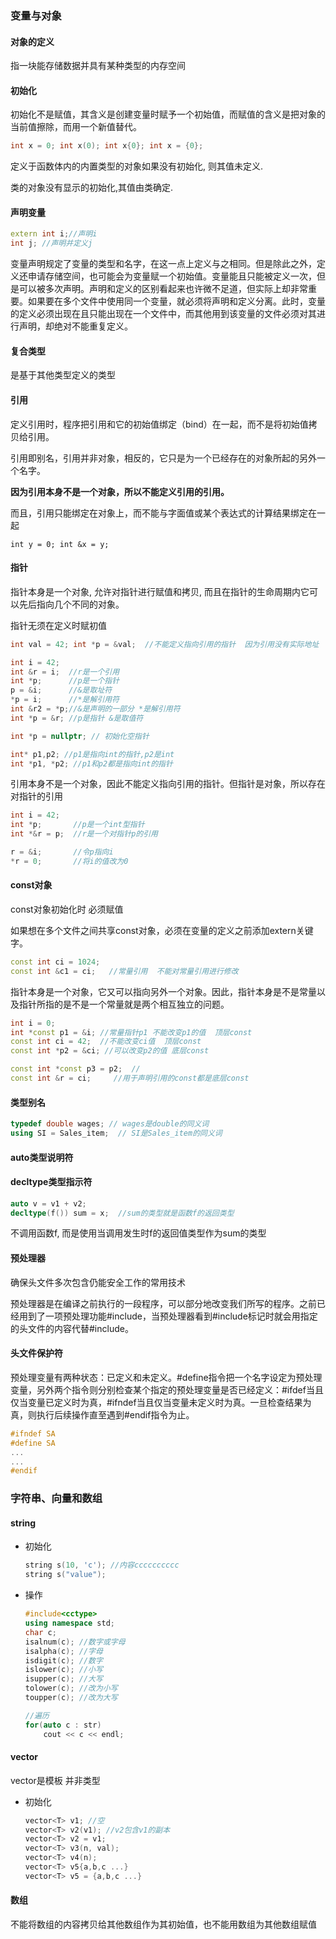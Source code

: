 ### 变量与对象
#### 对象的定义

指一块能存储数据并具有某种类型的内存空间

#### 初始化

初始化不是赋值，其含义是创建变量时赋予一个初始值，而赋值的含义是把对象的当前值擦除，而用一个新值替代。

```c++
int x = 0; int x(0); int x{0}; int x = {0};
```

定义于函数体内的内置类型的对象如果没有初始化,  则其值未定义.

类的对象没有显示的初始化,其值由类确定.

#### 声明变量

```c++
extern int i;//声明i
int j; //声明并定义j
```

变量声明规定了变量的类型和名字，在这一点上定义与之相同。但是除此之外，定义还申请存储空间，也可能会为变量赋一个初始值。变量能且只能被定义一次，但是可以被多次声明。声明和定义的区别看起来也许微不足道，但实际上却非常重要。如果要在多个文件中使用同一个变量，就必须将声明和定义分离。此时，变量的定义必须出现在且只能出现在一个文件中，而其他用到该变量的文件必须对其进行声明，却绝对不能重复定义。

#### 复合类型

是基于其他类型定义的类型

#### 引用

定义引用时，程序把引用和它的初始值绑定（bind）在一起，而不是将初始值拷贝给引用。

引用即别名，引用并非对象，相反的，它只是为一个已经存在的对象所起的另外一个名字。

**因为引用本身不是一个对象，所以不能定义引用的引用。**

而且，引用只能绑定在对象上，而不能与字面值或某个表达式的计算结果绑定在一起

```
int y = 0; int &x = y;
```

#### 指针

指针本身是一个对象,   允许对指针进行赋值和拷贝,   而且在指针的生命周期内它可以先后指向几个不同的对象。

指针无须在定义时赋初值

```c++
int val = 42; int *p = &val;  //不能定义指向引用的指针  因为引用没有实际地址
```

```c++
int i = 42;
int &r = i;  //r是一个引用
int *p;      //p是一个指针
p = &i;      //&是取址符
*p = i;      //*是解引用符
int &r2 = *p;//&是声明的一部分 *是解引用符
int *p = &r; //p是指针 &是取值符
```

```c++
int *p = nullptr; // 初始化空指针
```

```c++
int* p1,p2; //p1是指向int的指针,p2是int
int *p1, *p2; //p1和p2都是指向int的指针
```

引用本身不是一个对象，因此不能定义指向引用的指针。但指针是对象，所以存在对指针的引用

```c++
int i = 42;
int *p;       //p是一个int型指针
int *&r = p;  //r是一个对指针p的引用

r = &i;       //令p指向i
*r = 0;       //将i的值改为0
```

#### const对象

const对象初始化时 必须赋值

如果想在多个文件之间共享const对象，必须在变量的定义之前添加extern关键字。

```c++
const int ci = 1024;
const int &c1 = ci;   //常量引用  不能对常量引用进行修改
```

指针本身是一个对象，它又可以指向另外一个对象。因此，指针本身是不是常量以及指针所指的是不是一个常量就是两个相互独立的问题。

```c++
int i = 0;
int *const p1 = &i; //常量指针p1 不能改变p1的值  顶层const
const int ci = 42;  //不能改变ci值  顶层const
const int *p2 = &ci; //可以改变p2的值 底层const

const int *const p3 = p2;  //
const int &r = ci;     //用于声明引用的const都是底层const
```

#### 类型别名

```c++
typedef double wages; // wages是double的同义词
using SI = Sales_item;  // SI是Sales_item的同义词
```

#### auto类型说明符

#### decltype类型指示符

```c++
auto v = v1 + v2;
decltype(f()) sum = x;  //sum的类型就是函数f的返回类型
```

不调用函数f,  而是使用当调用发生时f的返回值类型作为sum的类型

#### 预处理器

确保头文件多次包含仍能安全工作的常用技术

预处理器是在编译之前执行的一段程序，可以部分地改变我们所写的程序。之前已经用到了一项预处理功能#include，当预处理器看到#include标记时就会用指定的头文件的内容代替#include。

#### 头文件保护符

预处理变量有两种状态：已定义和未定义。#define指令把一个名字设定为预处理变量，另外两个指令则分别检查某个指定的预处理变量是否已经定义：#ifdef当且仅当变量已定义时为真，#ifndef当且仅当变量未定义时为真。一旦检查结果为真，则执行后续操作直至遇到#endif指令为止。

```c++
#ifndef SA
#define SA
...
...
#endif
```

### 字符串、向量和数组

#### string

* 初始化

  ```c++
  string s(10, 'c'); //内容cccccccccc
  string s("value");
  ```

* 操作

  ```c++
  #include<cctype>
  using namespace std;
  char c;
  isalnum(c); //数字或字母
  isalpha(c); //字母
  isdigit(c); //数字
  islower(c); //小写
  isupper(c); //大写
  tolower(c); //改为小写
  toupper(c); //改为大写
  
  //遍历
  for(auto c : str) 
      cout << c << endl;
  ```

#### vector

vector是模板 并非类型

* 初始化

  ```c++
  vector<T> v1; //空
  vector<T> v2(v1); //v2包含v1的副本
  vector<T> v2 = v1;
  vector<T> v3(n, val);
  vector<T> v4(n);
  vector<T> v5{a,b,c ...}
  vector<T> v5 = {a,b,c ...}
  ```

  

#### 数组

不能将数组的内容拷贝给其他数组作为其初始值，也不能用数组为其他数组赋值

